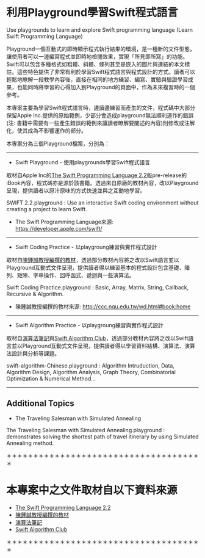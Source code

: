 # 利用Playground學習Swift程式語言
Use playgrounds to learn and explore Swift programming language
(Learn Swift Programming Language)

Playground一個互動式的即時顯示程式執行結果的環境，是一種新的文件型態，讓使用者可以一邊編寫程式並即時地檢閱效果，實現「所見即所寫」的功能。Swift可以包含多種格式如粗體、斜體、條列甚至是嵌入的圖片與連結的本文標註。這些特色提供了非常有利於學習Swift程式語言與程式設計的方式。讀者可以輕鬆地瞭解一段教學內容後，直接在相同的地方練習、編寫、實驗與驗證學習成果，也能同時將學習的心得加入到Playground的頁面中，作為未來複習時的一個參考。

本專案主要為學習Swift程式語言時，邊讀邊練習而產生的文件，程式碼中大部分保留Apple Inc.提供的原始範例，少部分會造成playground無法順利運作的錯誤(注: 書籍中需要有一些產生錯誤的範例來讓讀者瞭解要闡述的內容)則修改或注解化，使其成為不影響運作的部分。

本專案分為三個Playground檔案，分別為：

****

- Swift Playground - 使用playgrounds學習Swift程式語言

取材自Apple Inc的[The Swift Programming Language 2.2](https://developer.apple.com/swift/)版pre-release的iBook內容，程式碼亦是源於該書籍。透過來自原廠的教材內容，改以Playground呈現，提供讀者以原汁原味的方式快速並與之互動地學習。

SWIFT 2.2.playground : Use an interactive Swift coding environment without creating a project to learn Swift.

* The Swift Programming Language來源: https://developer.apple.com/swift/


****

- Swift Coding Practice - 以playgroung練習與實作程式設計

取材自[陳鍾誠教授編撰的教材](http://ccc.nqu.edu.tw/wd.html#book:home)，透過部分教材內容將之改以Swift語言並以Playground互動式文件呈現，提供讀者得以練習基本的程式設計包含基礎、陣列、矩陣、字串操作、回呼函式、遞迴與一些演算法。

Swift Coding Practice.playground : Basic, Array, Matrix, String, Callback, Recursive & Algorithm.

* 陳鍾誠教授編撰的教材來源: http://ccc.nqu.edu.tw/wd.html#book:home

****

- Swift Algorithm Practice - 以playgroung練習與實作程式設計

取材自[演算法筆記](http://www.csie.ntnu.edu.tw/~u91029/index.html)與[Swift Algorithm Club](https://github.com/hollance/swift-algorithm-club)，透過部分教材內容將之改以Swift語言並以Playground互動式文件呈現，提供讀者得以學習資料結構、演算法、演算法設計與分析等課題。

swift-algorithm-Chinese.playground : Algorithm Intruduction, Data, Algorithm Design, Algorithm Analysis, Graph Theory, Combinatorial Optimization & Numerical Method...

****

## Additional Topics

- The Traveling Salesman with Simulated Annealing

The Traveling Salesman with Simulated Annealing.playground : demonstrates solving the shortest path of travel itinerary by using Simulated Annealing method.

＊＊＊＊＊＊＊＊＊＊＊＊＊＊＊＊＊＊＊＊＊＊＊＊＊＊＊＊＊＊＊＊＊＊＊＊＊


# 本專案中之文件取材自以下資料來源
* [The Swift Programming Language 2.2](https://developer.apple.com/swift/)
* [陳鍾誠教授編撰的教材](http://ccc.nqu.edu.tw/wd.html#book:home)
* [演算法筆記](http://www.csie.ntnu.edu.tw/~u91029/index.html)
* [Swift Algorithm Club](https://github.com/hollance/swift-algorithm-club)


＊＊＊＊＊＊＊＊＊＊＊＊＊＊＊＊＊＊＊＊＊＊＊＊＊＊＊＊＊＊＊＊＊＊＊＊＊